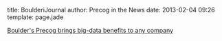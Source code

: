 title: BoulderiJournal
author: Precog in the News
date: 2013-02-04 09:26
template: page.jade

<a href="http://www.boulderijournal.com/article.php?id=8099">Boulder's Precog brings big-data benefits to any company</a>
